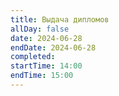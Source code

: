 ```yaml
---
title: Выдача дипломов
allDay: false
date: 2024-06-28
endDate: 2024-06-28
completed: 
startTime: 14:00
endTime: 15:00
---
```

